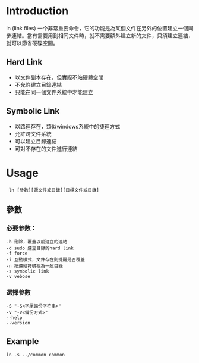 # Introduction

ln (link files) 一个非常重要命令，它的功能是為某個文件在另外的位置建立一個同步連結。當有需要用到相同文件時，就不需要額外建立新的文件，只須建立連結，就可以節省硬碟空間。

## Hard Link

* 以文件副本存在，但實際不站硬體空間
* 不允許建立目錄連結
* 只能在同一個文件系統中才能建立

## Symbolic Link

* 以路徑存在，類似windows系統中的捷徑方式
* 允許跨文件系統
* 可以建立目錄連結
* 可對不存在的文件進行連結

# Usage

     ln [參數][源文件或目錄][目標文件或目錄]

## 參數

### 必要参数：

    -b 刪除，覆蓋以前建立的連結
    -d sudo 建立目錄的hard link
    -f force
    -i 互動模式，文件存在則提醒是否覆蓋
    -n 把連結符號視為一般目錄
    -s symbolic link
    -v vebose

### 選擇參數

    -S "-S<字尾備份字符串>"
    -V "-V<備份方式>"
    --help
    --version

## Example

    ln -s ../common common



